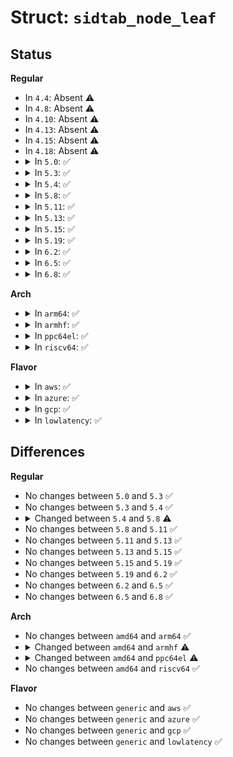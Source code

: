 # Struct: <code>sidtab_node_leaf</code>

## Status
<b>Regular</b>
<ul>
<li>
In <code>4.4</code>: Absent ⚠️
</li>
<li>
In <code>4.8</code>: Absent ⚠️
</li>
<li>
In <code>4.10</code>: Absent ⚠️
</li>
<li>
In <code>4.13</code>: Absent ⚠️
</li>
<li>
In <code>4.15</code>: Absent ⚠️
</li>
<li>
In <code>4.18</code>: Absent ⚠️
</li>
<li>
<details>
<summary>In <code>5.0</code>: ✅</summary>

```c
struct sidtab_node_leaf {
    struct sidtab_entry_leaf entries[56];
};
```
</details>
</li>
<li>
<details>
<summary>In <code>5.3</code>: ✅</summary>

```c
struct sidtab_node_leaf {
    struct sidtab_entry_leaf entries[56];
};
```
</details>
</li>
<li>
<details>
<summary>In <code>5.4</code>: ✅</summary>

```c
struct sidtab_node_leaf {
    struct sidtab_entry_leaf entries[56];
};
```
</details>
</li>
<li>
<details>
<summary>In <code>5.8</code>: ✅</summary>

```c
struct sidtab_node_leaf {
    struct sidtab_entry entries[39];
};
```
</details>
</li>
<li>
<details>
<summary>In <code>5.11</code>: ✅</summary>

```c
struct sidtab_node_leaf {
    struct sidtab_entry entries[39];
};
```
</details>
</li>
<li>
<details>
<summary>In <code>5.13</code>: ✅</summary>

```c
struct sidtab_node_leaf {
    struct sidtab_entry entries[39];
};
```
</details>
</li>
<li>
<details>
<summary>In <code>5.15</code>: ✅</summary>

```c
struct sidtab_node_leaf {
    struct sidtab_entry entries[39];
};
```
</details>
</li>
<li>
<details>
<summary>In <code>5.19</code>: ✅</summary>

```c
struct sidtab_node_leaf {
    struct sidtab_entry entries[39];
};
```
</details>
</li>
<li>
<details>
<summary>In <code>6.2</code>: ✅</summary>

```c
struct sidtab_node_leaf {
    struct sidtab_entry entries[39];
};
```
</details>
</li>
<li>
<details>
<summary>In <code>6.5</code>: ✅</summary>

```c
struct sidtab_node_leaf {
    struct sidtab_entry entries[39];
};
```
</details>
</li>
<li>
<details>
<summary>In <code>6.8</code>: ✅</summary>

```c
struct sidtab_node_leaf {
    struct sidtab_entry entries[39];
};
```
</details>
</li>
</ul>
<b>Arch</b>
<ul>
<li>
<details>
<summary>In <code>arm64</code>: ✅</summary>

```c
struct sidtab_node_leaf {
    struct sidtab_entry_leaf entries[56];
};
```
</details>
</li>
<li>
<details>
<summary>In <code>armhf</code>: ✅</summary>

```c
struct sidtab_node_leaf {
    struct sidtab_entry_leaf entries[93];
};
```
</details>
</li>
<li>
<details>
<summary>In <code>ppc64el</code>: ✅</summary>

```c
struct sidtab_node_leaf {
    struct sidtab_entry_leaf entries[910];
};
```
</details>
</li>
<li>
<details>
<summary>In <code>riscv64</code>: ✅</summary>

```c
struct sidtab_node_leaf {
    struct sidtab_entry_leaf entries[56];
};
```
</details>
</li>
</ul>
<b>Flavor</b>
<ul>
<li>
<details>
<summary>In <code>aws</code>: ✅</summary>

```c
struct sidtab_node_leaf {
    struct sidtab_entry_leaf entries[56];
};
```
</details>
</li>
<li>
<details>
<summary>In <code>azure</code>: ✅</summary>

```c
struct sidtab_node_leaf {
    struct sidtab_entry_leaf entries[56];
};
```
</details>
</li>
<li>
<details>
<summary>In <code>gcp</code>: ✅</summary>

```c
struct sidtab_node_leaf {
    struct sidtab_entry_leaf entries[56];
};
```
</details>
</li>
<li>
<details>
<summary>In <code>lowlatency</code>: ✅</summary>

```c
struct sidtab_node_leaf {
    struct sidtab_entry_leaf entries[56];
};
```
</details>
</li>
</ul>

## Differences
<b>Regular</b>
<ul>
<li>
No changes between <code>5.0</code> and <code>5.3</code> ✅
</li>
<li>
No changes between <code>5.3</code> and <code>5.4</code> ✅
</li>
<li>
<details>
<summary>Changed between <code>5.4</code> and <code>5.8</code> ⚠️</summary>
<ul>
<li>
<b>Field type changed. </b>
<code>struct sidtab_entry_leaf entries[56]</code> ➡️ <code>struct sidtab_entry entries[39]</code>
</li>
</ul>
</details>
</li>
<li>
No changes between <code>5.8</code> and <code>5.11</code> ✅
</li>
<li>
No changes between <code>5.11</code> and <code>5.13</code> ✅
</li>
<li>
No changes between <code>5.13</code> and <code>5.15</code> ✅
</li>
<li>
No changes between <code>5.15</code> and <code>5.19</code> ✅
</li>
<li>
No changes between <code>5.19</code> and <code>6.2</code> ✅
</li>
<li>
No changes between <code>6.2</code> and <code>6.5</code> ✅
</li>
<li>
No changes between <code>6.5</code> and <code>6.8</code> ✅
</li>
</ul>
<b>Arch</b>
<ul>
<li>
No changes between <code>amd64</code> and <code>arm64</code> ✅
</li>
<li>
<details>
<summary>Changed between <code>amd64</code> and <code>armhf</code> ⚠️</summary>
<ul>
<li>
<b>Field type changed. </b>
<code>struct sidtab_entry_leaf entries[56]</code> ➡️ <code>struct sidtab_entry_leaf entries[93]</code>
</li>
</ul>
</details>
</li>
<li>
<details>
<summary>Changed between <code>amd64</code> and <code>ppc64el</code> ⚠️</summary>
<ul>
<li>
<b>Field type changed. </b>
<code>struct sidtab_entry_leaf entries[56]</code> ➡️ <code>struct sidtab_entry_leaf entries[910]</code>
</li>
</ul>
</details>
</li>
<li>
No changes between <code>amd64</code> and <code>riscv64</code> ✅
</li>
</ul>
<b>Flavor</b>
<ul>
<li>
No changes between <code>generic</code> and <code>aws</code> ✅
</li>
<li>
No changes between <code>generic</code> and <code>azure</code> ✅
</li>
<li>
No changes between <code>generic</code> and <code>gcp</code> ✅
</li>
<li>
No changes between <code>generic</code> and <code>lowlatency</code> ✅
</li>
</ul>
